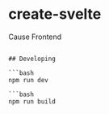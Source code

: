 # create-svelte

Cause Frontend

```

## Developing

```bash
npm run dev

```bash
npm run build
```
